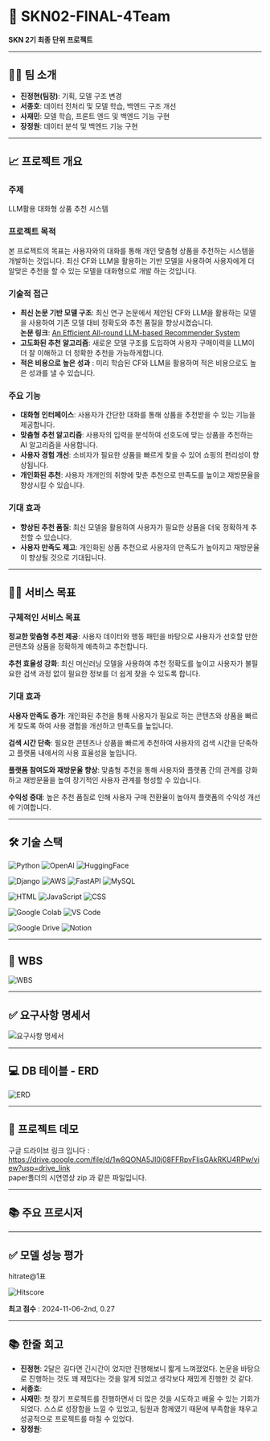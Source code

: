 # 🌟 SKN02-FINAL-4Team
**SKN 2기 최종 단위 프로젝트**

---

## 👩‍🏫 팀 소개

- **진정현(팀장)**: 기획, 모델 구조 변경
- **서종호**: 데이터 전처리 및 모델 학습, 백엔드 구조 개선
- **사재민**: 모델 학습, 프론트 엔드 및 백엔드 기능 구현
- **장정원**: 데이터 분석 및 백엔드 기능 구현 

---

## 📈 프로젝트 개요

### 주제
 LLM활용 대화형 상품 추천 시스템


### 프로젝트 목적  
본 프로젝트의 목표는 사용자와의 대화를 통해 개인 맞춤형 상품을 추천하는 시스템을 개발하는 것입니다. 최신 CF와 LLM을 활용하는 기반 모델을 사용하여 사용자에게 더 알맞은 추천을 할 수 있는 모델을 대화형으로 개발 하는 것입니다.

### 기술적 접근

 - **최신 논문 기반 모델 구조**: 최신 연구 논문에서 제안된 CF와 LLM을 활용하는 모델을 사용하여 기존 모델 대비 정확도와 추천 품질을 향상시켰습니다.  
    **논문 링크**: [An Efficient All-round LLM-based Recommender System](https://arxiv.org/abs/2404.11343)   
- **고도화된 추천 알고리즘**: 새로운 모델 구조를 도입하여 사용자 구매이력을 LLM이 더 잘 이해하고 더 정확한 추천을 가능하게합니다. 
- **적은 비용으로 높은 성과** : 미리 학습된 CF와 LLM을 활용하여 적은 비용으로도 높은 성과를 낼 수 있습니다. 

### 주요 기능
- **대화형 인터페이스**: 사용자가 간단한 대화를 통해 상품을 추천받을 수 있는 기능을 제공합니다.
- **맞춤형 추천 알고리즘**: 사용자의 입력을 분석하여 선호도에 맞는 상품을 추천하는 AI 알고리즘을 사용합니다.
- **사용자 경험 개선**: 소비자가 필요한 상품을 빠르게 찾을 수 있어 쇼핑의 편리성이 향상됩니다.
- **개인화된 추천**: 사용자 개개인의 취향에 맞춘 추천으로 만족도를 높이고 재방문율을 향상시킬 수 있습니다.  

### 기대 효과
- **향상된 추천 품질**: 최신 모델을 활용하여 사용자가 필요한 상품을 더욱 정확하게 추천할 수 있습니다.  
- **사용자 만족도 제고**: 개인화된 상품 추천으로 사용자의 만족도가 높아지고 재방문율이 향상될 것으로 기대됩니다.  


---

## 👩‍🏫 서비스 목표


### 구체적인 서비스 목표
**정교한 맞춤형 추천 제공**: 사용자 데이터와 행동 패턴을 바탕으로 사용자가 선호할 만한 콘텐츠와 상품을 정확하게 예측하고 추천합니다.

**추천 효율성 강화**: 최신 머신러닝 모델을 사용하여 추천 정확도를 높이고 사용자가 불필요한 검색 과정 없이 필요한 정보를 더 쉽게 찾을 수 있도록 합니다.
### 기대 효과
**사용자 만족도 증가**: 개인화된 추천을 통해 사용자가 필요로 하는 콘텐츠와 상품을 빠르게 찾도록 하여 사용 경험을 개선하고 만족도를 높입니다. 

**검색 시간 단축**: 필요한 콘텐츠나 상품을 빠르게 추천하여 사용자의 검색 시간을 단축하고 플랫폼 내에서의 사용 효율성을 높입니다.

**플랫폼 참여도와 재방문율 향상**: 맞춤형 추천을 통해 사용자와 플랫폼 간의 관계를 강화하고 재방문율을 높여 장기적인 사용자 관계를 형성할 수 있습니다.

**수익성 증대**: 높은 추천 품질로 인해 사용자 구매 전환율이 높아져 플랫폼의 수익성 개선에 기여합니다.

---

## 🛠️ 기술 스택
![Python](https://img.shields.io/badge/Python-3776AB?style=for-the-badge&logo=python&logoColor=white)
![OpenAI](https://img.shields.io/badge/OpenAI-412991?style=for-the-badge&logo=openai&logoColor=white)
![HuggingFace](https://img.shields.io/badge/Hugging%20Face-FF6B6B?style=for-the-badge&logo=huggingface&logoColor=white)



![Django](https://img.shields.io/badge/Django-092E20?style=for-the-badge&logo=django&logoColor=white)
![AWS](https://img.shields.io/badge/AWS-232F3E?style=for-the-badge&logo=amazon-aws&logoColor=white)
![FastAPI](https://img.shields.io/badge/FastAPI-009688?style=for-the-badge&logo=fastapi&logoColor=white)
![MySQL](https://img.shields.io/badge/MySQL-4479A1?style=for-the-badge&logo=mysql&logoColor=white)

![HTML](https://img.shields.io/badge/HTML-E34F26?style=for-the-badge&logo=html5&logoColor=white)
![JavaScript](https://img.shields.io/badge/JavaScript-F7DF1E?style=for-the-badge&logo=javascript&logoColor=black)
![CSS](https://img.shields.io/badge/CSS-1572B6?style=for-the-badge&logo=css3&logoColor=white)

![Google Colab](https://img.shields.io/badge/Google%20Colab-F9AB00?style=for-the-badge&logo=google-colab&logoColor=white)
![VS Code](https://img.shields.io/badge/VS%20Code-007ACC?style=for-the-badge&logo=visual-studio-code&logoColor=white)

![Google Drive](https://img.shields.io/badge/Google%20Drive-4285F4?style=for-the-badge&logo=google-drive&logoColor=white)
![Notion](https://img.shields.io/badge/Notion-000000?style=for-the-badge&logo=notion&logoColor=white)


---

## 📝 WBS
![WBS](./images/WBS.png)


---

## ✅ 요구사항 명세서

![요구사항 명세서](./images/요구사항_명세서.png)

---

## 💻 DB 테이블 - ERD 

![ERD](./images/ERD.png)

---

## 📸 프로젝트 데모

구글 드라이브 링크 입니다 : 
https://drive.google.com/file/d/1w8QONA5JI0j08FFRpvFIjsGAkRKU4RPw/view?usp=drive_link  
paper폴더의 시연영상 zip 과 같은 파일입니다.

---

## 📚 주요 프로시저

---

##  ✅ 모델 성능 평가
hitrate@1표  

![Hitscore](./images/hitscore.png)

**최고 점수** : 2024-11-06-2nd, 0.27

---

## 📚 한줄 회고

- **진정현**: 2달은 길다면 긴시간이 었지만 진행해보니 짧게 느껴졌었다. 논문을 바탕으로 진행하는 것도 꽤 재밌다는 것을 알게 되었고 생각보다 재밌게 진행한 것 같다.
- **서종호**: 
- **사재민**: 첫 장기 프로젝트를 진행하면서 더 많은 것을 시도하고 배울 수 있는 기회가 되었다. 스스로 성장함을 느낄 수 있었고, 팀원과 함께였기 때문에 부족함을 채우고 성공적으로 프로젝트를 마칠 수 있었다.
- **장정원**: 




